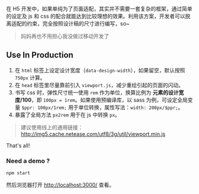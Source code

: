 
在 H5 开发中，如果单纯为了页面适配，其实并不需要一套复杂的框架，通过简单的设定及 js 和 css 的配合就能达到比较理想的效果。利用该方案，开发者可以脱离适配的约束，完全按照设计稿的尺寸进行编写，so~

> 妈妈再也不用担心我没做过移动开发了

## Use In Production

1. 在 `html` 标签上设定设计宽度（`data-design-width`），如果留空，默认按照 `750px` 计算。
2. 在 `head` 标签里尽量靠前引入 `viewport.js`，减少重绘引起的页面的闪动。
3. 书写 css 时，弹性尺寸统一使用 `rem` 作为单位，换算比例为 **元素的设计宽度/100**，即 `100px = 1rem`。如果使用预编译库，以 sass 为例，可设定全局变量 `$ppr: 100px/1rem;` 用于单位转换，属性写法：`width: 200px/$ppr;`。
4. 暴露了全局方法 `px2rem` 用于在 js 中转换 `px`。

> 建议使用线上的通用链接：
http://img5.cache.netease.com/utf8/3g/util/viewport.min.js

That's all!

### Need a demo ?

```
npm start
```

然后浏览器打开 [http://localhost:3000/](http://localhost:3000/) 查看。